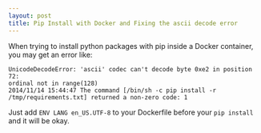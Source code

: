 ```yaml
---
layout: post
title: Pip Install with Docker and Fixing the ascii decode error
---
```


When trying to install python packages with pip inside a Docker container, you
may get an error like:

    UnicodeDecodeError: 'ascii' codec can't decode byte 0xe2 in position 72:
    ordinal not in range(128)
    2014/11/14 15:44:47 The command [/bin/sh -c pip install -r
    /tmp/requirements.txt] returned a non-zero code: 1

Just add `ENV LANG en_US.UTF-8` to your Dockerfile before your `pip install`
and it will be okay.

